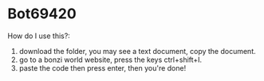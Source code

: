 # Bot69420
How do I use this?:
1. download the folder, you may see a text document, copy the document.
2. go to a bonzi world website, press the keys ctrl+shift+I.
3. paste the code then press enter, then you're done!
